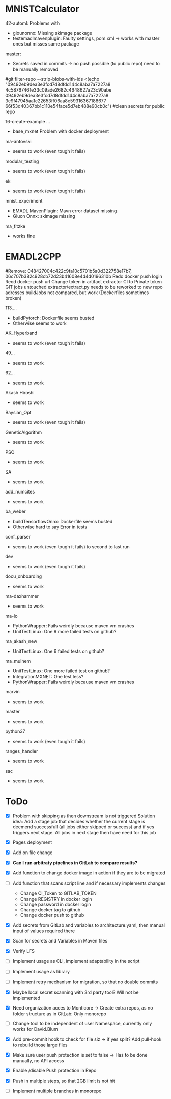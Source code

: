 MNISTCalculator
=================
42-automl: Problems with
- glounonnx: Missing skimage package 
- testemadlmavenplugin: Faulty settings, pom.xml → works with master ones but misses same package

master:
- Secrets saved in commits → no push possible (to public repo) need to be manually removed

#git filter-repo --strip-blobs-with-ids <(echo "09492eb9dea3e3fcd7d8dfdd144c8aba7a7227a8 4c58767461e33c09ade2682c4648627a23c90abe 09492eb9dea3e3fcd7d8dfdd144c8aba7a7227a8 3e9f47945aa1c22653ff06aa8e59316367188677 66f53d40367bb1c110e54face5d7eb488e90cb0c")
#clean secrets for public repo

16-create-example ...
-  base_mxnet Problem with docker deployment

ma-antovski
- seems to work (even tough it fails)

modular_testing
- seems to work (even tough it fails)

ek
- seems to work (even tough it fails)

mnist_experiment
-  EMADL MavenPlugin: Mavn error dataset missing
-  Gluon Onnx: skimage missing

ma_fitzke
- works fine


EMADL2CPP
==============
#Remove: 048427004c422c9fa10c5701b5a0d322758e17b7, 06c707b382c928cb72d23b41608e4d4d0196310b
Redo docker push login
Reod docker push url
Change token in artifact extractor CI to Private token
GIT jobs untouched
extractor/extract.py needs to be reworked to new repo adresses
buildJobs not compared, but work (Dockerfiles sometimes broken)

113....
- buildPytorch: Dockerfile seems busted
- Otherwise seems to work

AK_Hyperband
- seems to work (even tough it fails)

49...
- seems to work

62...
- seems to work

Akash Hiroshi
- seems to work

Baysian_Opt
- seems to work (even tough it fails)

GeneticAlgorithm
- seems to work

PSO
- seems to work

SA
- seems to work

add_numcites
- seems to work

ba_weber
- buildTensorflowOnnx: Dockerfile seems busted
- Otherwise hard to say Error in tests

conf_parser
- seems to work (even tough it fails) to second to last run

dev
- seems to work (even tough it fails)

docu_onboarding
- seems to work

ma-daxhammer
- seems to work

ma-lo
- PythonWrapper: Fails weirdly because maven vm crashes
- UnitTestLinux: One 9 more failed tests on github?
 
ma_akash_new
- UnitTestLinux: One 6 failed tests on github?

ma_mulhem
- UnitTestLinux: One more failed test on github?
- IntegrationMXNET: One test less?
- PythonWrapper: Fails weirdly because maven vm crashes

marvin
- seems to work

master
- seems to work

python37
- seems to work (even tough it fails)

ranges_handler
- seems to work

sac
- seems to work


ToDo
=================

- [x] Problem with skipping as then downstream is not triggered
Solution idea: Add a stage job that decides whether the current stage is deemend successfull (all jobs either skipped or success) and if yes triggers next stage. All jobs in next stage then have need for this job


- [x] Pages deployment

- [x] Add on file change

- [x] **Can I run arbitraty pipelines in GitLab to compare results?**

- [x] Add function to change docker image in action if they are to be migrated

- [ ] Add function that scans script line and if necessary implements changes
    - Change CI_Token to GITLAB_TOKEN
    - Change REGISTRY in docker login
    - Change password in docker login
    - Change docker tag to github
    - Change docker push to github
  
- [x] Add secrets from GitLab and variables to architecture.yaml, then manual input of values required there

- [x] Scan for secrets and Variables in Maven files

- [x] Verify LFS 

- [ ] Implement usage as CLI, implement adaptability in the script

- [ ] Implement usage as library

- [ ] Implement retry mechanism for migration, so that no double commits

- [x] Maybe local secret scanning with 3rd party tool? Will not be implemented

- [x] Need organization acces to Monticore -> Create extra repos, as no folder structure as in GitLab: Only monorepo

- [ ] Change tool to be independent of user Namespace, currently only works for David.Blum

- [x] Add pre-commit hook to check for file siz -> if yes split? Add pull-hook to rebuild those large files

- [x] Make sure user push protection is set to false -> Has to be done manually, no API access

- [x] Enable /disable Push protection in Repo

- [x] Push in multiple steps, so that 2GB limit is not hit

- [ ] Implement multiple branches in monorepo